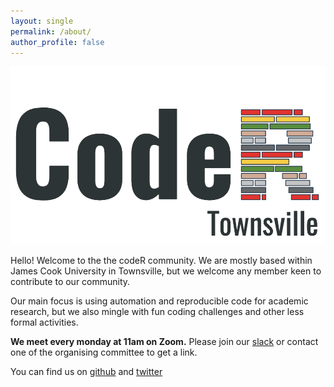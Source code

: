 ```yaml
---
layout: single
permalink: /about/
author_profile: false
---
```


![Coder logo](/assets/images/banner.png)

Hello! Welcome to the the codeR community. We are mostly based within James Cook University in Townsville, but we welcome any member keen to contribute to our community.

Our main focus is using automation and reproducible code for academic research, but we also mingle with fun coding challenges and other less formal activities.

**We meet every monday at 11am on Zoom.** Please join our [slack](https://coder-tsv.slack.com/) or contact one of the organising committee to get a link. 

You can find us on [github](https://github.com/codertsv/codertsv.github.io) and [twitter](https://twitter.com/CoderTsv)


